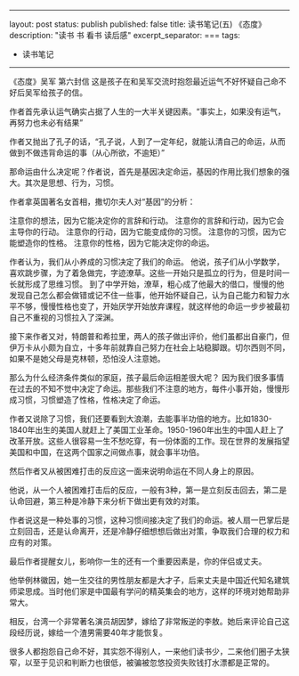 
---
layout: post
status: publish
published: false
title: 读书笔记(五) 《态度》
description: "读书 书 看书 读后感"
excerpt_separator: ===
tags:
- 读书笔记
---


《态度》吴军
第六封信
这是孩子在和吴军交流时抱怨最近运气不好怀疑自己命不好后吴军给孩子的信。

作者首先承认运气确实占据了人生的一大半关键因素。“事实上，如果没有运气，再努力也未必有结果”

作者又抛出了孔子的话，“孔子说，人到了一定年纪，就能认清自己的命运，从而做到不做违背命运的事（从心所欲，不逾矩）”

那命运由什么决定呢？作者说，首先是基因决定命运，基因的作用比我们想象的强大。其次是思想、行为，习惯。

作者拿英国著名女首相，撒切尔夫人对“基因”的分析：

注意你的想法，因为它能决定你的言辞和行动。
注意你的言辞和行动，因为它会主导你的行动。
注意你的行动，因为它能变成你的习惯。
注意你的习惯，因为它能塑造你的性格。
注意你的性格，因为它能决定你的命运。

作者认为，我们从小养成的习惯决定了我们的命运。
他说，孩子们从小学数学，喜欢跳步骤，为了着急做完，字迹潦草。这些一开始只是孤立的行为，但是时间一长就形成了思维习惯。
到了中学开始，潦草，粗心成了他最大的借口，慢慢的他发现自己怎么都会做错或记不住一些事，他开始怀疑自己，认为自己能力和智力水平不够，慢慢性格也变了，开始厌学开始放弃课程，就这样他的命运一步步被最初自己不重视的习惯拉入了深渊。

接下来作者又对，特朗普和希拉里，两人的孩子做出评价，他们虽都出自豪门，但伊万卡从小颇为自立，十多年前就靠自己努力在社会上站稳脚跟。切尔西则不同，如果不是她父母是克林顿，恐怕没人注意她。

那么为什么经济条件类似的家庭，孩子最后命运相差很大呢？
因为我们很多事情在过去的不知不觉中决定了命运。那些我们不注意的地方，每件小事开始，慢慢形成习惯，习惯塑造了性格，性格决定了命运。

作者又说除了习惯，我们还要看到大浪潮，去能事半功倍的地方。比如1830-1840年出生的美国人就赶上了美国工业革命。1950-1960年出生的中国人赶上了改革开放。这些人很容易一生不愁吃穿，有一份体面的工作。现在世界的发展指望美国和中国，在这两个国家之间做点事，就会事半功倍。

然后作者又从被困难打击的反应这一面来说明命运在不同人身上的原因。

他说，从一个人被困难打击后的反应，一般有3种，第一是立刻反击回去，第二是认命回避，第三种是冷静下来分析下做出更有效的对策。

作者说这是一种处事的习惯，这种习惯间接决定了我们的命运。被人扇一巴掌后是立刻回击，还是认命离开，还是冷静仔细想想后做出对策，争取我们合理的权力和应有的对策。

最后作者提醒女儿，影响你一生的还有一个重要因素是，你的伴侣或丈夫。

他举例林徽因，她一生交往的男性朋友都是大才子，后来丈夫是中国近代知名建筑师梁思成。当时他们家是中国最有学问的精英集会的地方，这样的环境对她帮助非常大。

相反，台湾一个非常著名演员胡因梦，嫁给了非常叛逆的李敖。她后来评论自己这段经历说，嫁给一个渣男需要40年才能恢复。

很多人都抱怨自己命不好，其实怨不得别人，一来他们读书少，二来他们圈子太狭窄，以至于见识和判断力也很低，被骗被忽悠投资失败钱打水漂都是正常的。




